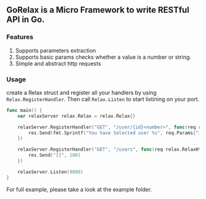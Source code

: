 ## GoRelax is a Micro Framework to write RESTful API in Go.

### Features
1. Supports parameters extraction
2. Supports basic params checks whether a value is a number or string.
3. Simple and abstract http requests

### Usage

create a Relax struct and register all your handlers by using `Relax.RegisterHandler`. Then call `Relax.Listen` to start listining on your port.

```go
func main() {
	var relaxServer relax.Relax = relax.Relax{}

	relaxServer.RegisterHandler("GET", "/user/{id}<number>", func(req relax.RelaxHttpRequest, res relax.RelaxHttpResponse) {
		res.Send(fmt.Sprintf("You have Selected user %s", req.Params["id"]), 200)
	})

	relaxServer.RegisterHandler("GET", "/users", func(req relax.RelaxHttpRequest, res relax.RelaxHttpResponse) {
		res.Send("[]", 200)
	})

	relaxServer.Listen(9000)
}
```

For full example, please take a look at the example folder.
